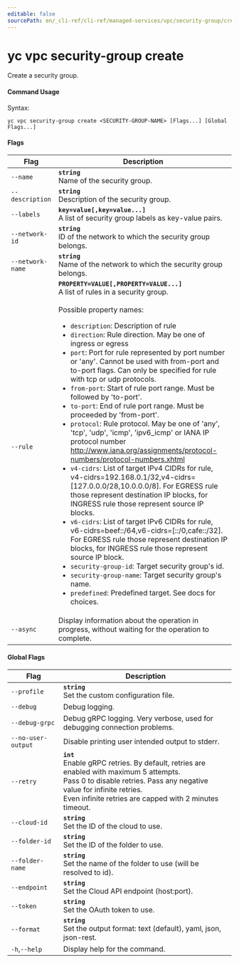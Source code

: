 ```yaml
---
editable: false
sourcePath: en/_cli-ref/cli-ref/managed-services/vpc/security-group/create.md
---
```


# yc vpc security-group create

Create a security group.

#### Command Usage

Syntax: 

`yc vpc security-group create <SECURITY-GROUP-NAME> [Flags...] [Global Flags...]`

#### Flags

| Flag | Description |
|----|----|
|`--name`|<b>`string`</b><br/>Name of the security group.|
|`--description`|<b>`string`</b><br/>Description of the security group.|
|`--labels`|<b>`key=value[,key=value...]`</b><br/>A list of security group labels as key-value pairs.|
|`--network-id`|<b>`string`</b><br/>ID of the network to which the security group belongs.|
|`--network-name`|<b>`string`</b><br/>Name of the network to which the security group belongs.|
|`--rule`|<b>`PROPERTY=VALUE[,PROPERTY=VALUE...]`</b><br/>A list of rules in a security group.<br/><br/>Possible property names:<br/><ul> <li><code>description</code>:     Description of rule</li> <li><code>direction</code>:     Rule direction. May be one of ingress or egress</li> <li><code>port</code>:     Port for rule represented by port number or 'any'. Cannot be used with from-port and to-port flags. Can only be specified for rule with tcp or udp protocols.</li> <li><code>from-port</code>:     Start of rule port range. Must be followed by 'to-port'.</li> <li><code>to-port</code>:     End of rule port range. Must be proceeded by 'from-port'.</li> <li><code>protocol</code>:     Rule protocol. May be one of 'any', 'tcp', 'udp', 'icmp', 'ipv6_icmp' or IANA IP protocol number http://www.iana.org/assignments/protocol-numbers/protocol-numbers.xhtml</li> <li><code>v4-cidrs</code>:     List of target IPv4 CIDRs for rule, v4-cidrs=192.168.0.1/32,v4-cidrs=[127.0.0.0/28,10.0.0.0/8]. For EGRESS rule those represent destination IP blocks, for INGRESS rule those represent source IP blocks.</li> <li><code>v6-cidrs</code>:     List of target IPv6 CIDRs for rule, v6-cidrs=beef::/64,v6-cidrs=[::/0,cafe::/32]. For EGRESS rule those represent destination IP blocks, for INGRESS rule those represent source IP block.</li> <li><code>security-group-id</code>:     Target security group's id.</li> <li><code>security-group-name</code>:     Target security group's name.</li> <li><code>predefined</code>:     Predefined target. See docs for choices.</li> </ul>|
|`--async`|Display information about the operation in progress, without waiting for the operation to complete.|

#### Global Flags

| Flag | Description |
|----|----|
|`--profile`|<b>`string`</b><br/>Set the custom configuration file.|
|`--debug`|Debug logging.|
|`--debug-grpc`|Debug gRPC logging. Very verbose, used for debugging connection problems.|
|`--no-user-output`|Disable printing user intended output to stderr.|
|`--retry`|<b>`int`</b><br/>Enable gRPC retries. By default, retries are enabled with maximum 5 attempts.<br/>Pass 0 to disable retries. Pass any negative value for infinite retries.<br/>Even infinite retries are capped with 2 minutes timeout.|
|`--cloud-id`|<b>`string`</b><br/>Set the ID of the cloud to use.|
|`--folder-id`|<b>`string`</b><br/>Set the ID of the folder to use.|
|`--folder-name`|<b>`string`</b><br/>Set the name of the folder to use (will be resolved to id).|
|`--endpoint`|<b>`string`</b><br/>Set the Cloud API endpoint (host:port).|
|`--token`|<b>`string`</b><br/>Set the OAuth token to use.|
|`--format`|<b>`string`</b><br/>Set the output format: text (default), yaml, json, json-rest.|
|`-h`,`--help`|Display help for the command.|
